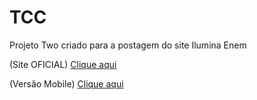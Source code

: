 # TCC

Projeto Two criado para a postagem do site Ilumina Enem

(Site OFICIAL)
[Clique aqui](https://jamyle-elen.github.io/TCC/Projeto%20two/site/TCCC%20-%20backup%204.0/index.html)


(Versão Mobile)
[Clique aqui](https://jamyle-elen.github.io/TCC/Projeto%20two%20-%20VM/site/TCCC%20-%20backup%204.0/index.html)

